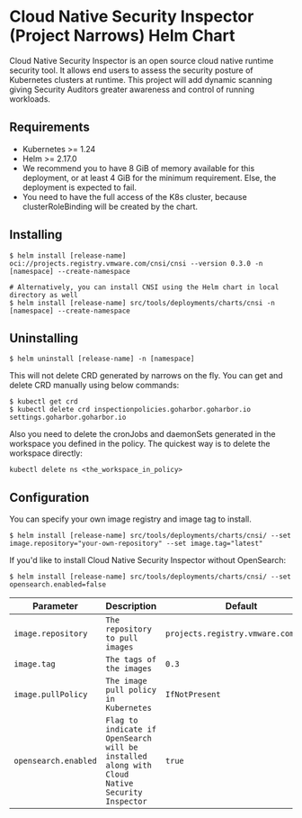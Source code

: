 # Cloud Native Security Inspector (Project Narrows) Helm Chart

Cloud Native Security Inspector is an open source cloud native runtime security tool. It allows end users to assess
the security posture of Kubernetes clusters at runtime. This project will add dynamic scanning giving Security Auditors
greater awareness and control of running workloads.

## Requirements
- Kubernetes >= 1.24
- Helm >= 2.17.0
- We recommend you to have 8 GiB of memory available for this deployment, or at least 4 GiB for the minimum requirement.
Else, the deployment is expected to fail.
- You need to have the full access of the K8s cluster, because clusterRoleBinding will be created by the chart.
## Installing
```shell
$ helm install [release-name] oci://projects.registry.vmware.com/cnsi/cnsi --version 0.3.0 -n [namespace] --create-namespace

# Alternatively, you can install CNSI using the Helm chart in local directory as well
$ helm install [release-name] src/tools/deployments/charts/cnsi -n [namespace] --create-namespace
```
## Uninstalling
```shell
$ helm uninstall [release-name] -n [namespace]
```
This will not delete CRD generated by narrows on the fly. 
You can get and delete CRD manually using below commands:
```shell
$ kubectl get crd
$ kubectl delete crd inspectionpolicies.goharbor.goharbor.io settings.goharbor.goharbor.io
```
Also you need to delete the cronJobs and daemonSets generated in the workspace you defined in the policy.
The quickest way is to delete the workspace directly:
```shell
kubectl delete ns <the_workspace_in_policy>
```

## Configuration
You can specify your own image registry and image tag to install.
```shell
$ helm install [release-name] src/tools/deployments/charts/cnsi/ --set image.repository="your-own-repository" --set image.tag="latest"
```
If you'd like to install Cloud Native Security Inspector without OpenSearch:
```shell
$ helm install [release-name] src/tools/deployments/charts/cnsi/ --set opensearch.enabled=false
```

| Parameter            | Description                                                                                   | Default                             |
|----------------------|-----------------------------------------------------------------------------------------------|-------------------------------------|
| `image.repository`   | `The repository to pull images`                                                               | `projects.registry.vmware.com/cnsi` |
| `image.tag`          | `The tags of the images`                                                                      | `0.3`                               |
| `image.pullPolicy`   | `The image pull policy in Kubernetes`                                                         | `IfNotPresent`                      |
| `opensearch.enabled` | `Flag to indicate if OpenSearch will be installed along with Cloud Native Security Inspector` | `true`                              |